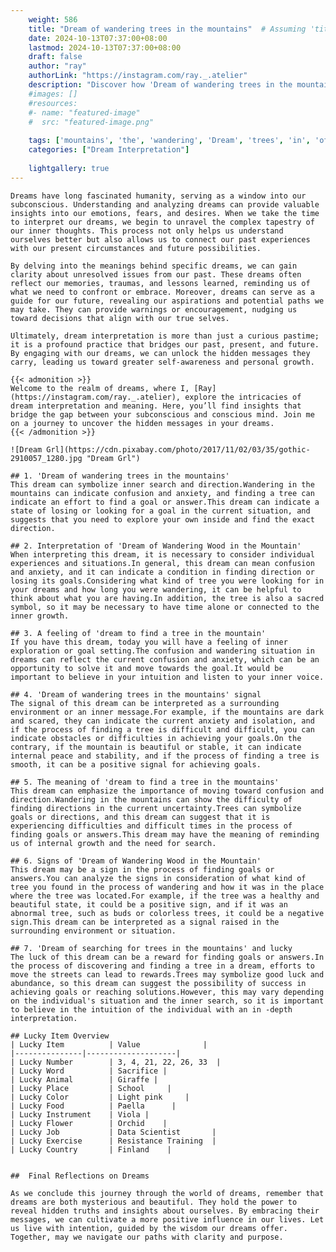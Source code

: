 ```yaml
---
    weight: 586
    title: "Dream of wandering trees in the mountains"  # Assuming 'title' column exists
    date: 2024-10-13T07:37:00+08:00
    lastmod: 2024-10-13T07:37:00+08:00
    draft: false
    author: "ray"
    authorLink: "https://instagram.com/ray._.atelier"
    description: "Discover how 'Dream of wandering trees in the mountains' can interpret your future and uncover its significant meanings in your life."
    #images: []
    #resources:
    #- name: "featured-image"
    #  src: "featured-image.png"
    
    tags: ['mountains', 'the', 'wandering', 'Dream', 'trees', 'in', 'of']
    categories: ["Dream Interpretation"]
    
    lightgallery: true
---
```

    
    Dreams have long fascinated humanity, serving as a window into our subconscious. Understanding and analyzing dreams can provide valuable insights into our emotions, fears, and desires. When we take the time to interpret our dreams, we begin to unravel the complex tapestry of our inner thoughts. This process not only helps us understand ourselves better but also allows us to connect our past experiences with our present circumstances and future possibilities.
    
    By delving into the meanings behind specific dreams, we can gain clarity about unresolved issues from our past. These dreams often reflect our memories, traumas, and lessons learned, reminding us of what we need to confront or embrace. Moreover, dreams can serve as a guide for our future, revealing our aspirations and potential paths we may take. They can provide warnings or encouragement, nudging us toward decisions that align with our true selves.
    
    Ultimately, dream interpretation is more than just a curious pastime; it is a profound practice that bridges our past, present, and future. By engaging with our dreams, we can unlock the hidden messages they carry, leading us toward greater self-awareness and personal growth.
    
    {{< admonition >}}
    Welcome to the realm of dreams, where I, [Ray](https://instagram.com/ray._.atelier), explore the intricacies of dream interpretation and meaning. Here, you’ll find insights that bridge the gap between your subconscious and conscious mind. Join me on a journey to uncover the hidden messages in your dreams.
    {{< /admonition >}}
    
    ![Dream Grl](https://cdn.pixabay.com/photo/2017/11/02/03/35/gothic-2910057_1280.jpg "Dream Grl")
    
    ## 1. 'Dream of wandering trees in the mountains'
    This dream can symbolize inner search and direction.Wandering in the mountains can indicate confusion and anxiety, and finding a tree can indicate an effort to find a goal or answer.This dream can indicate a state of losing or looking for a goal in the current situation, and suggests that you need to explore your own inside and find the exact direction.
    
    ## 2. Interpretation of 'Dream of Wandering Wood in the Mountain'
    When interpreting this dream, it is necessary to consider individual experiences and situations.In general, this dream can mean confusion and anxiety, and it can indicate a condition in finding direction or losing its goals.Considering what kind of tree you were looking for in your dreams and how long you were wandering, it can be helpful to think about what you are having.In addition, the tree is also a sacred symbol, so it may be necessary to have time alone or connected to the inner growth.
    
    ## 3. A feeling of 'dream to find a tree in the mountain'
    If you have this dream, today you will have a feeling of inner exploration or goal setting.The confusion and wandering situation in dreams can reflect the current confusion and anxiety, which can be an opportunity to solve it and move towards the goal.It would be important to believe in your intuition and listen to your inner voice.
    
    ## 4. 'Dream of wandering trees in the mountains' signal
    The signal of this dream can be interpreted as a surrounding environment or an inner message.For example, if the mountains are dark and scared, they can indicate the current anxiety and isolation, and if the process of finding a tree is difficult and difficult, you can indicate obstacles or difficulties in achieving your goals.On the contrary, if the mountain is beautiful or stable, it can indicate internal peace and stability, and if the process of finding a tree is smooth, it can be a positive signal for achieving goals.
    
    ## 5. The meaning of 'dream to find a tree in the mountains'
    This dream can emphasize the importance of moving toward confusion and direction.Wandering in the mountains can show the difficulty of finding directions in the current uncertainty.Trees can symbolize goals or directions, and this dream can suggest that it is experiencing difficulties and difficult times in the process of finding goals or answers.This dream may have the meaning of reminding us of internal growth and the need for search.
    
    ## 6. Signs of 'Dream of Wandering Wood in the Mountain'
    This dream may be a sign in the process of finding goals or answers.You can analyze the signs in consideration of what kind of tree you found in the process of wandering and how it was in the place where the tree was located.For example, if the tree was a healthy and beautiful state, it could be a positive sign, and if it was an abnormal tree, such as buds or colorless trees, it could be a negative sign.This dream can be interpreted as a signal raised in the surrounding environment or situation.
    
    ## 7. 'Dream of searching for trees in the mountains' and lucky
    The luck of this dream can be a reward for finding goals or answers.In the process of discovering and finding a tree in a dream, efforts to move the streets can lead to rewards.Trees may symbolize good luck and abundance, so this dream can suggest the possibility of success in achieving goals or reaching solutions.However, this may vary depending on the individual's situation and the inner search, so it is important to believe in the intuition of the individual with an in -depth interpretation.
    
    ## Lucky Item Overview
    | Lucky Item          | Value              |
    |---------------|--------------------|
    | Lucky Number        | 3, 4, 21, 22, 26, 33  |
    | Lucky Word          | Sacrifice |
    | Lucky Animal        | Giraffe |
    | Lucky Place         | School     |
    | Lucky Color         | Light pink     |
    | Lucky Food          | Paella      |
    | Lucky Instrument    | Viola |
    | Lucky Flower        | Orchid    |
    | Lucky Job           | Data Scientist       |
    | Lucky Exercise      | Resistance Training  |
    | Lucky Country       | Finland    |
    
    
    ##  Final Reflections on Dreams
    
    As we conclude this journey through the world of dreams, remember that dreams are both mysterious and beautiful. They hold the power to reveal hidden truths and insights about ourselves. By embracing their messages, we can cultivate a more positive influence in our lives. Let us live with intention, guided by the wisdom our dreams offer. Together, may we navigate our paths with clarity and purpose.
    